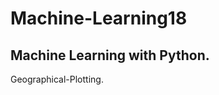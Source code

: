 # Machine-Learning18
Machine Learning with Python.
----------------------------
Geographical-Plotting.
